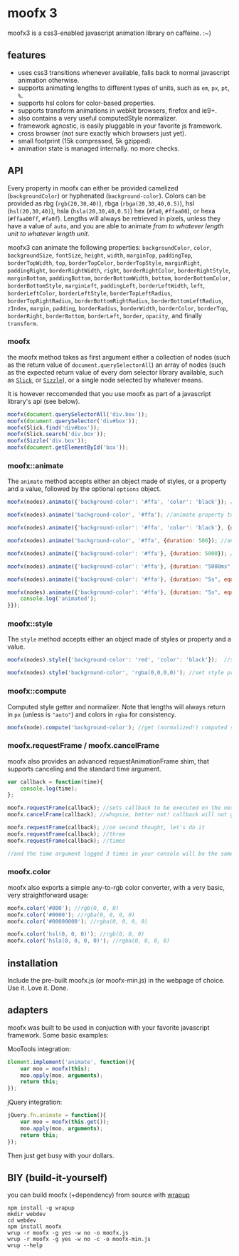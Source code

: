 # moofx 3

moofx3 is a css3-enabled javascript animation library on caffeine. :~)

## features

 - uses css3 transitions whenever available, falls back to normal javascript animation otherwise.
 - supports animating lengths to different types of units, such as `em`, `px`, `pt`, `%`.
 - supports hsl colors for color-based properties.
 - supports transform animations in webkit browsers, firefox and ie9+.
 - also contains a very useful computedStyle normalizer.
 - framework agnostic, is easily pluggable in your favorite js framework.
 - cross browser (not sure exactly which browsers just yet).
 - small footprint (15k compressed, 5k gzipped).
 - animation state is managed internally. no more checks.

## API

Every property in moofx can either be provided camelized (`backgroundColor`) or hyphenated (`background-color`).
Colors can be provided as rbg (`rgb(20,30,40)`), rbga (`rbga(20,30,40,0.5)`), hsl (`hsl(20,30,40)`), hsla (`hsla(20,30,40,0.5)`) hex (`#fa0`, `#ffaa00`), or hexa (`#ffaa00ff`, `#fa0f`).
Lengths will always be retrieved in pixels, unless they have a value of `auto`, and you are able to animate *from to whatever length unit to whatever length unit*.

moofx3 can animate the following properties: `backgroundColor`, `color`, `backgroundSize`, `fontSize`, `height`, `width`, `marginTop`, `paddingTop`, `borderTopWidth`, `top`, `borderTopColor`, `borderTopStyle`, `marginRight`, `paddingRight`, `borderRightWidth`, `right`, `borderRightColor`, `borderRightStyle`, `marginBottom`, `paddingBottom`, `borderBottomWidth`, `bottom`, `borderBottomColor`, `borderBottomStyle`, `marginLeft`, `paddingLeft`, `borderLeftWidth`, `left`, `borderLeftColor`, `borderLeftStyle`, `borderTopLeftRadius`, `borderTopRightRadius`, `borderBottomRightRadius`, `borderBottomLeftRadius`, `zIndex`, `margin`, `padding`, `borderRadius`, `borderWidth`, `borderColor`, `borderTop`, `borderRight`, `borderBottom`, `borderLeft`, `border`, `opacity`, and finally `transform`.

### moofx

the moofx method takes as first argument either a collection of nodes (such as the return value of `document.querySelectorAll`) an array of nodes (such as the expected return value of every dom selector library available, such as [`Slick`](https://github.com/mootools/slick), or [`Sizzle`](https://github.com/jquery/sizzle)), or a single node selected by whatever means.

It is however reccomended that you use moofx as part of a javascript library's api (see below).

```javascript
moofx(document.querySelectorAll('div.box'));
moofx(document.querySelector('div#box'));
moofx(Slick.find('div#box'));
moofx(Slick.search('div.box'));
moofx(Sizzle('div.box'));
moofx(document.getElementById('box'));
```

### moofx::animate

The `animate` method accepts either an object made of styles, or a property and a value, followed by the optional `options` object.

```javascript
moofx(nodes).animate({'background-color': '#ffa', 'color': 'black'}); //animate some styles, default options

moofx(nodes).animate('background-color', '#ffa'); //animate property to value

moofx(nodes).animate({'background-color': '#ffa', 'color': 'black'}, {duration: 500}); //animate styles using options (500ms duration)

moofx(nodes).animate('background-color', '#ffa', {duration: 500}); //animate property to value using options (500ms duration)

moofx(nodes).animate({'background-color': '#ffa'}, {duration: 5000}); //5s duration

moofx(nodes).animate({'background-color': '#ffa'}, {duration: "5000ms", equation: 'cubic-bezier(0.17,0.67,0.83,0.67)'}); //5s duration, cubic-bezier easing equation

moofx(nodes).animate({'background-color': '#ffa'}, {duration: "5s", equation: 'ease-in'}); //5s duration, ease-in easing equation

moofx(nodes).animate({'background-color': '#ffa'}, {duration: "5s", equation: 'ease-in-out', callback: function(){ //5s duration, ease-in-out easing equation, completion callback
	console.log('animated');
}});
```

### moofx::style

The `style` method accepts either an object made of styles or property and a value.

```javascript
moofx(nodes).style({'background-color': 'red', 'color': 'black'});  //set styles

moofx(nodes).style('background-color', 'rgba(0,0,0,0)'); //set style property to value
```

### moofx::compute

Computed style getter and normalizer. Note that lengths will always return in `px` (unless is `"auto"`) and colors in `rgba` for consistency.

```javascript
moofx(node).compute('background-color'); //get (normalized!) computed style of node for property
```

### moofx.requestFrame / moofx.cancelFrame

moofx also provides an advanced requestAnimationFrame shim, that supports canceling and the standard time argument.

```javascript
var callback = function(time){
	console.log(time);
};

moofx.requestFrame(callback); //sets callback to be executed on the next animationFrame
moofx.cancelFrame(callback); //whopsie, better not! callback will not get executed.

moofx.requestFrame(callback); //on second thought, let's do it
moofx.requestFrame(callback); //three
moofx.requestFrame(callback); //times

//and the time argument logged 3 times in your console will be the same, since the callbacks will get executed during the same animationFrame.
```

### moofx.color

moofx also exports a simple any-to-rgb color converter, with a very basic, very straightforward usage:

```javascript
moofx.color('#000'); //rgb(0, 0, 0)
moofx.color('#0000'); //rgba(0, 0, 0, 0)
moofx.color('#00000000'); //rgba(0, 0, 0, 0)

moofx.color('hsl(0, 0, 0)'); //rgb(0, 0, 0)
moofx.color('hsla(0, 0, 0, 0)'); //rgba(0, 0, 0, 0)
```

## installation

Include the pre-built moofx.js (or moofx-min.js) in the webpage of choice. Use it. Love it. Done.

## adapters

moofx was built to be used in conjuction with your favorite javascript framework. Some basic examples:

MooTools integration:

```javascript
Element.implement('animate', function(){
	var moo = moofx(this);
	moo.apply(moo, arguments);
	return this;
});
```

jQuery integration:

```javascript
jQuery.fn.animate = function(){
	var moo = moofx(this.get());
	moo.apply(moo, arguments);
	return this;
});
```

Then just get busy with your dollars.

## BIY (build-it-yourself)

you can build moofx (+dependency) from source with [wrapup](https://github.com/kamicane/wrapup)

```
npm install -g wrapup
mkdir webdev
cd webdev
npm install moofx
wrup -r moofx -g yes -w no -o moofx.js
wrup -r moofx -g yes -w no -c -o moofx-min.js
wrup --help
```
